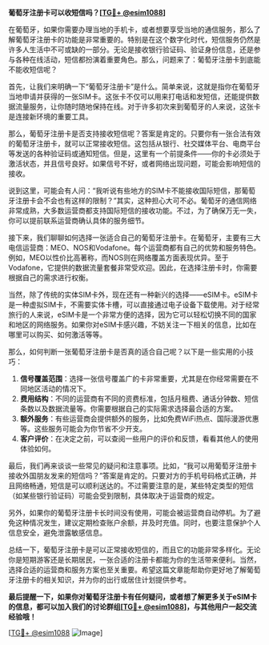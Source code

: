 **葡萄牙注册卡可以收短信吗？[[TG💪+ @esim1088](https://t.me/s/esim1088)]**

在葡萄牙，如果你需要办理当地的手机卡，或者想要享受当地的通信服务，那么了解葡萄牙注册卡的功能是非常重要的。特别是在这个数字化时代，短信服务仍然是许多人生活中不可或缺的一部分。无论是接收银行验证码、验证身份信息，还是参与各种在线活动，短信都扮演着重要角色。那么，问题来了：葡萄牙注册卡到底能不能收短信呢？

首先，让我们来明确一下“葡萄牙注册卡”是什么。简单来说，这就是指你在葡萄牙当地申请并获得的一张SIM卡。这张卡不仅可以用来打电话和发短信，还能提供数据流量服务，让你随时随地保持在线。对于许多初次来到葡萄牙的人来说，这张卡是连接新环境的重要工具。

那么，葡萄牙注册卡是否支持接收短信呢？答案是肯定的。只要你有一张合法有效的葡萄牙注册卡，就可以正常接收短信。这包括从银行、社交媒体平台、电商平台等发送的各种验证码或通知短信。但是，这里有一个前提条件——你的卡必须处于激活状态，并且信号良好。如果信号不好，或者网络出现问题，可能会影响短信的接收。

说到这里，可能会有人问：“我听说有些地方的SIM卡不能接收国际短信，那葡萄牙注册卡会不会也有这样的限制？”其实，这种担心大可不必。葡萄牙的通信网络非常成熟，大多数运营商都支持国际短信的接收功能。不过，为了确保万无一失，你可以提前联系运营商确认具体的服务细节。

接下来，我们聊聊如何选择一张适合自己的葡萄牙注册卡。在葡萄牙，主要有三大电信运营商：MEO、NOS和Vodafone。每个运营商都有自己的优势和服务特色。例如，MEO以性价比高著称，而NOS则在网络覆盖方面表现优异。至于Vodafone，它提供的数据流量套餐非常受欢迎。因此，在选择注册卡时，你需要根据自己的需求进行权衡。

当然，除了传统的实体SIM卡外，现在还有一种新兴的选择——eSIM卡。eSIM卡是一种虚拟SIM卡，不需要实体卡槽，可以直接通过电子设备下载使用。对于经常旅行的人来说，eSIM卡是一个非常方便的选择，因为它可以轻松切换不同的国家和地区的网络服务。如果你对eSIM卡感兴趣，不妨关注一下相关的信息，比如在哪里可以购买、如何激活等等。

那么，如何判断一张葡萄牙注册卡是否真的适合自己呢？以下是一些实用的小技巧：

1. **信号覆盖范围**：选择一张信号覆盖广的卡非常重要，尤其是在你经常需要在不同地区活动的情况下。
2. **费用结构**：不同的运营商有不同的资费标准，包括月租费、通话分钟数、短信条数以及数据流量等。你需要根据自己的实际需求选择最合适的方案。
3. **额外服务**：有些运营商会提供额外的服务，比如免费WiFi热点、国际漫游优惠等。这些服务可能会为你节省不少开支。
4. **客户评价**：在决定之前，可以查阅一些用户的评价和反馈，看看其他人的使用体验如何。

最后，我们再来谈谈一些常见的疑问和注意事项。比如，“我可以用葡萄牙注册卡接收外国朋友发来的短信吗？”答案是肯定的。只要对方的手机号码格式正确，并且网络畅通，短信是可以顺利送达的。不过需要注意的是，某些特定类型的短信（如某些银行验证码）可能会受到限制，具体取决于运营商的规定。

另外，如果你的葡萄牙注册卡长时间没有使用，可能会被运营商自动停机。为了避免这种情况发生，建议定期检查账户余额，并及时充值。同时，也要注意保护个人信息安全，避免泄露敏感信息。

总结一下，葡萄牙注册卡是可以正常接收短信的，而且它的功能非常多样化。无论你是短期游客还是长期居民，一张合适的注册卡都能为你的生活带来便利。当然，选择合适的运营商和服务方案也至关重要。希望这篇文章能帮助你更好地了解葡萄牙注册卡的相关知识，并为你的出行或居住计划提供参考。

**最后提醒一下，如果你对葡萄牙注册卡有任何疑问，或者想了解更多关于eSIM卡的信息，都可以加入我们的讨论群组[[TG💪+ @esim1088](https://t.me/s/esim1088)]，与其他用户一起交流经验哦！**

[[TG💪+ @esim1088](https://t.me/s/esim1088) ![Image](https://i.postimg.cc/4NQfJmqS/Snipaste-2025-05-13-00-14-12.png)]